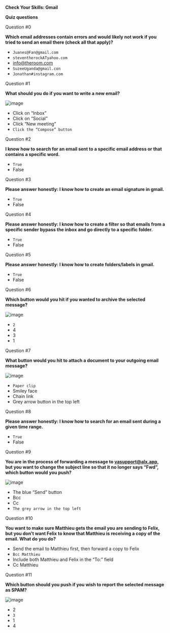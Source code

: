 **Check Your Skills: Gmail**

**Quiz questions**


Question #0

**Which email addresses contain errors and would likely not work if you tried to send an email there (check all that apply)?**


+ `Juanes@Fan@gmail.com`
+ `steventherockATyahoo.com`
+ info@theroom.com
+ `SuzeeUganda@gmail.con`
+ `Jonathan#instagram.com`

Question #1

**What should you do if you want to write a new email?**

![image](https://github.com/adeleke123/AI-Career-Essentials/assets/51156057/e771738d-4502-4690-b7df-ded93be47dc0)

+ Click on “Inbox”
+ Click on “Social”
+ Click “New meeting”
+ `Click the “Compose” button`

Question #2

**I know how to search for an email sent to a specific email address or that contains a specific word.**

+ `True`
+ False

Question #3

**Please answer honestly: I know how to create an email signature in gmail.**

+ `True`
+ False


Question #4

**Please answer honestly: I know how to create a filter so that emails from a specific sender bypass the inbox and go directly to a specific folder.**

+ `True`
+ False

Question #5

**Please answer honestly: I know how to create folders/labels in gmail.**

+ `True`
+ False

Question #6

**Which button would you hit if you wanted to archive the selected message?**

![image](https://github.com/adeleke123/AI-Career-Essentials/assets/51156057/0e64c618-f2eb-42fd-a1c6-db1f1907e53d)

+ `2`
+ 4
+ 3
+ 1

Question #7

**What button would you hit to attach a document to your outgoing email message?**

![image](https://github.com/adeleke123/AI-Career-Essentials/assets/51156057/c1fa07a3-c668-4fc7-9f98-fd4bd0fab819)

+ `Paper clip`
+ Smiley face
+ Chain link
+ Grey arrow button in the top left

Question #8

**Please answer honestly: I know how to search for an email sent during a given time range.**

+ `True`
+ False

Question #9

**You are in the process of forwarding a message to vasupport@alx.app, but you want to change the subject line so that it no longer says “Fwd”, which button would you push?**

![image](https://github.com/adeleke123/AI-Career-Essentials/assets/51156057/d9fe81ae-1687-43d9-839f-e637b6af7761)


+ The blue “Send” button
+ Bcc
+ Cc
+ `The grey arrow in the top left`

Question #10

**You want to make sure Matthieu gets the email you are sending to Felix, but you don’t want Felix to know that Matthieu is receiving a copy of the email. What do you do?**

+ Send the email to Matthieu first, then forward a copy to Felix
+ `Bcc Matthieu`
+ Include both Matthieu and Felix in the “To:” field
+ Cc Matthieu

Question #11

**Which button should you push if you wish to report the selected message as SPAM?**

![image](https://github.com/adeleke123/AI-Career-Essentials/assets/51156057/7389d0f8-f8dd-4513-96fa-35671ea33617)

+ 2
+ `3`
+ 1
+ 4



